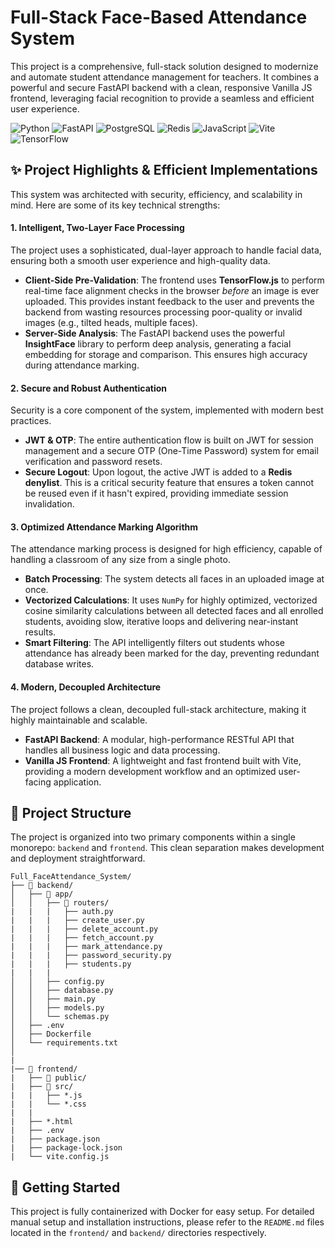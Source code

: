 # Full-Stack Face-Based Attendance System

This project is a comprehensive, full-stack solution designed to modernize and automate student attendance management for teachers. It combines a powerful and secure FastAPI backend with a clean, responsive Vanilla JS frontend, leveraging facial recognition to provide a seamless and efficient user experience.

![Python](https://img.shields.io/badge/Python-3776AB?style=for-the-badge&logo=python&logoColor=white)
![FastAPI](https://img.shields.io/badge/FastAPI-009688?style=for-the-badge&logo=fastapi&logoColor=white)
![PostgreSQL](https://img.shields.io/badge/PostgreSQL-4169E1?style=for-the-badge&logo=postgresql&logoColor=white)
![Redis](https://img.shields.io/badge/Redis-DC382D?style=for-the-badge&logo=redis&logoColor=white)
![JavaScript](https://img.shields.io/badge/JavaScript-F7DF1E?style=for-the-badge&logo=javascript&logoColor=black)
![Vite](https://img.shields.io/badge/Vite-646CFF?style=for-the-badge&logo=vite&logoColor=white)
![TensorFlow](https://img.shields.io/badge/TensorFlow-FF6F00?style=for-the-badge&logo=tensorflow&logoColor=white)

## ✨ Project Highlights & Efficient Implementations

This system was architected with security, efficiency, and scalability in mind. Here are some of its key technical strengths:

#### 1. Intelligent, Two-Layer Face Processing
The project uses a sophisticated, dual-layer approach to handle facial data, ensuring both a smooth user experience and high-quality data.
* **Client-Side Pre-Validation**: The frontend uses **TensorFlow.js** to perform real-time face alignment checks in the browser *before* an image is ever uploaded. This provides instant feedback to the user and prevents the backend from wasting resources processing poor-quality or invalid images (e.g., tilted heads, multiple faces).
* **Server-Side Analysis**: The FastAPI backend uses the powerful **InsightFace** library to perform deep analysis, generating a facial embedding for storage and comparison. This ensures high accuracy during attendance marking.

#### 2. Secure and Robust Authentication
Security is a core component of the system, implemented with modern best practices.
* **JWT & OTP**: The entire authentication flow is built on JWT for session management and a secure OTP (One-Time Password) system for email verification and password resets.
* **Secure Logout**: Upon logout, the active JWT is added to a **Redis denylist**. This is a critical security feature that ensures a token cannot be reused even if it hasn't expired, providing immediate session invalidation.

#### 3. Optimized Attendance Marking Algorithm
The attendance marking process is designed for high efficiency, capable of handling a classroom of any size from a single photo.
* **Batch Processing**: The system detects all faces in an uploaded image at once.
* **Vectorized Calculations**: It uses `NumPy` for highly optimized, vectorized cosine similarity calculations between all detected faces and all enrolled students, avoiding slow, iterative loops and delivering near-instant results.
* **Smart Filtering**: The API intelligently filters out students whose attendance has already been marked for the day, preventing redundant database writes.

#### 4. Modern, Decoupled Architecture
The project follows a clean, decoupled full-stack architecture, making it highly maintainable and scalable.
* **FastAPI Backend**: A modular, high-performance RESTful API that handles all business logic and data processing.
* **Vanilla JS Frontend**: A lightweight and fast frontend built with Vite, providing a modern development workflow and an optimized user-facing application.

## 📂 Project Structure

The project is organized into two primary components within a single monorepo: `backend` and `frontend`. This clean separation makes development and deployment straightforward.
```
Full_FaceAttendance_System/  
├── 📁 backend/  
│   ├── 📁 app/  
│   │   ├── 📁 routers/  
|   |   |   ├── auth.py
|   |   |   ├── create_user.py
|   |   |   ├── delete_account.py
|   |   |   ├── fetch_account.py
|   |   |   ├── mark_attendance.py
|   |   |   ├── password_security.py
|   |   |   ├── students.py 
|   |   |   
│   │   ├── config.py  
│   │   ├── database.py  
│   │   ├── main.py  
│   │   ├── models.py  
│   │   └── schemas.py  
│   ├── .env  
│   ├── Dockerfile  
│   └── requirements.txt  
│
|  
|── 📁 frontend/  
|   ├── 📁 public/  
|   ├── 📁 src/  
|   |   ├── *.js
|   |   └── *.css  
|   |  
|   ├── *.html  
|   ├── .env  
|   ├── package.json
|   ├── package-lock.json
|   └── vite.config.js
```

## 🚀 Getting Started

This project is fully containerized with Docker for easy setup. For detailed manual setup and installation instructions, please refer to the `README.md` files located in the `frontend/` and `backend/` directories respectively.